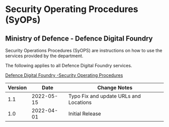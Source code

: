 # Security Operating Procedures (SyOPs)
## Ministry of Defence - Defence Digital Foundry

Security Operations Procedures (SyOPS) are instructions on how to use the
services provided by the department.

The following applies to all Defence Digital Foundry services.

[Defence Digital Foundry -Security Operating Procedures](test.pdf)

 Version | Date | Change Notes
--- | --- | ---
 1.1 | 2022-05-15 | Typo Fix and update URLs and Locations
 1.0 | 2022-04-01 | Initial Release
